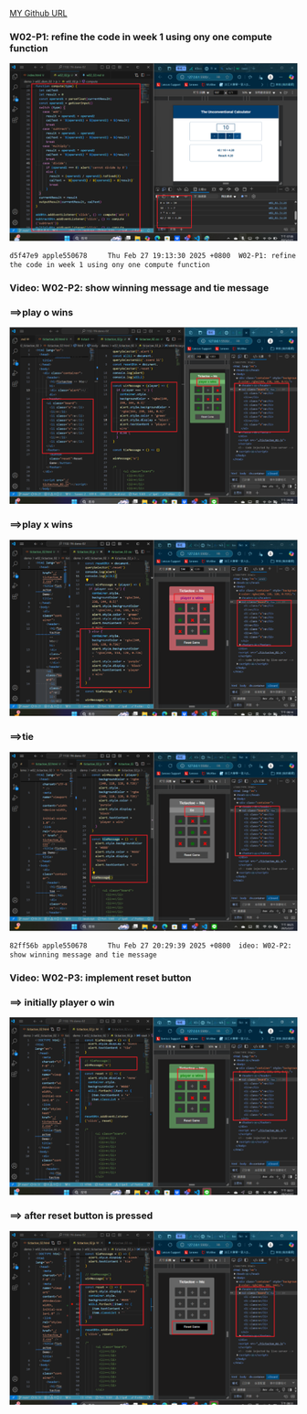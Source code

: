 [MY Github URL](https://github.com/apple550678/1132-1N-demo-02)

### W02-P1: refine the code in week 1 using ony one compute function

![](w02-p1.png)

```
d5f47e9 apple550678     Thu Feb 27 19:13:30 2025 +0800  W02-P1: refine the code in week 1 using ony one compute function
```

### Video: W02-P2: show winning message and tie message

### ==>play o wins

![](w02-p2-1.png)

### ==>play x wins

![](w02-p2-2.png)

### ==>tie

![](w02-p2-3.png)

```
82ff56b apple550678     Thu Feb 27 20:29:39 2025 +0800  ideo: W02-P2: show winning message and tie message
```

### Video: W02-P3: implement reset button

### ==> initially player o win

![](w02-p3-1.png)

### ==> after reset button is pressed

![](w02-p3-2.png)

```

```

